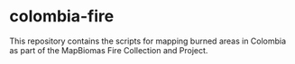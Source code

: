 # colombia-fire
This repository contains the scripts for mapping burned areas in Colombia as part of the MapBiomas Fire Collection and Project.
